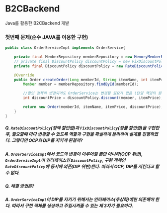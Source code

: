 # B2CBackend
Java를 활용한 B2CBackend 개발

### 첫번째 문제(순수 JAVA를 이용한 구현) 
```java
public class OrderServiceImpl implements OrderService{

    private final MemberRepository memberRepository = new MemoryMemberRepository();
    // private final DiscountPolicy discountPolicy = new FixDiscountPolicy();
    private final DiscountPolicy discountPolicy = new RateDiscountPolicy();

    @Override
    public Order createOrder(Long memberId, String itemName, int itemPrice) {
        Member member = memberRepository.findById(memberId);

        //할인 정책이 변경되어도 OrderService는 변경될 필요가 없음 (단일 책임의 원칙)
        int discountPrice = discountPolicy.discount(member, itemPrice);

        return new Order(memberId, itemName, itemPrice, discountPrice);
    }
}
```
##### Q. `RateDiscountPolicy`(정액 할인법)과 `FixDiscountPolicy`(정률 할인법)을 구현한 후, 필요할때 마다 변경할 수 있도록 역할과 구현을 확실하게 분리하여 설계를 진행하였다. 그렇다면 OCP와 DIP를 지키게 된걸까? 
##### A. `OrderServiceImpl`에서 코드의 변경이 이루어질 뿐만 아니라(OCP 위반), `OrderServiceImpl`이 인터페이스인 `DiscountPolicy`, 구현 객체인 `RateDiscountPolicy`에 동시에 의존(DIP 위반)한다. 따라서 OCP, DIP를 지킨다고 할 수 없다.

##### Q. 해결 방법은?
##### A. `OrderServiceImpl`이 DIP를 지키기 위해서는 인터페이스(추상화)에만 의존해야 한다. 따라서 구현 객체를 생성하고 주입시켜줄 수 있는 제 3자가 필요하다.

